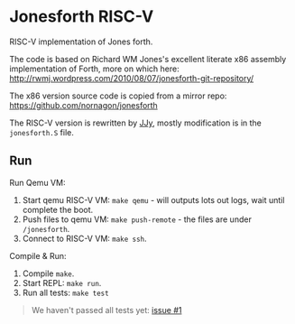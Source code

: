 # Jonesforth RISC-V

RISC-V implementation of Jones forth.

The code is based on Richard WM Jones's excellent literate x86 assembly
implementation of Forth, more on which here:
http://rwmj.wordpress.com/2010/08/07/jonesforth-git-repository/

The x86 version source code is copied from a mirror repo: https://github.com/nornagon/jonesforth

The RISC-V version is rewritten by [JJy](https://justjjy.com), mostly modification is in the `jonesforth.S` file.

## Run

Run Qemu VM:

1. Start qemu RISC-V VM: `make qemu` - will outputs lots out logs, wait until complete the boot.
2. Push files to qemu VM: `make push-remote` - the files are under `/jonesforth`.
3. Connect to RISC-V VM: `make ssh`.

Compile & Run:

1. Compile `make`.
2. Start REPL: `make run`.
3. Run all tests: `make test`

> We haven't passed all tests yet: [issue #1](https://github.com/jjyr/jonesforth_riscv/issues/1)
